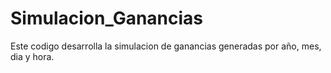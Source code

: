 # Simulacion_Ganancias
Este codigo desarrolla la simulacion de ganancias generadas por año, mes, dia y hora.
